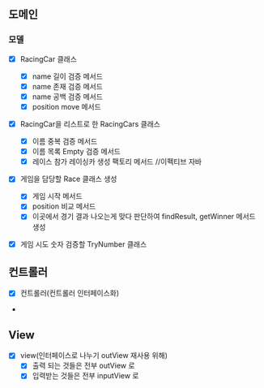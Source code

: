 ## 도메인
### 모델
- [X] RacingCar 클래스
  - [X] name 길이 검증 메서드
  - [X] name 존재 검증 메서드
  - [X] name 공백 검증 메서드
  - [X] position move 메서드
- [X] RacingCar을 리스트로 한 RacingCars 클래스
  - [X] 이름 중복 검증 메서드
  - [X] 이름 목록 Empty 검증 메서드
  - [X] 레이스 참가 레이싱카 생성 팩토리 메서드 //이펙티브 자바
- [X] 게임을 담당할 Race 클래스 생성
  - [X] 게임 시작 메서드
  - [X] position 비교 메서드
  - [X] 이곳에서 경기 결과 나오는게 맞다 판단하여 findResult, getWinner 메서드 생성
- [X] 게임 시도 숫자 검증할 TryNumber 클래스


## 컨트롤러
- [X] 컨트롤러(컨트롤러 인터페이스화)
- 
## View
- [X] view(인터페이스로 나누기 outView 재사용 위해)
  - [X] 출력 되는 것들은 전부 outView 로
  - [X] 입력받는 것들은 전부 inputView 로